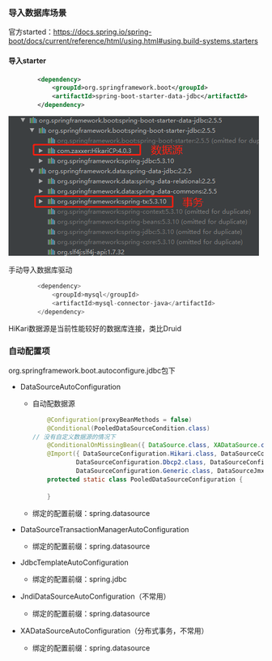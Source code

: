 ### 导入数据库场景

官方started：https://docs.spring.io/spring-boot/docs/current/reference/html/using.html#using.build-systems.starters



#### 导入starter

```xml
        <dependency>
            <groupId>org.springframework.boot</groupId>
            <artifactId>spring-boot-starter-data-jdbc</artifactId>
        </dependency>
```

![image-20211008104740986](image/image-20211008104740986.png)

手动导入数据库驱动

```java
        <dependency>
            <groupId>mysql</groupId>
            <artifactId>mysql-connector-java</artifactId>
        </dependency>
```

HiKari数据源是当前性能较好的数据库连接，类比Druid



### 自动配置项

org.springframework.boot.autoconfigure.jdbc包下

- DataSourceAutoConfiguration

  - 自动配数据源

    ```java
    	@Configuration(proxyBeanMethods = false)
    	@Conditional(PooledDataSourceCondition.class)
    // 没有自定义数据源的情况下
    	@ConditionalOnMissingBean({ DataSource.class, XADataSource.class })
    	@Import({ DataSourceConfiguration.Hikari.class, DataSourceConfiguration.Tomcat.class,
    			DataSourceConfiguration.Dbcp2.class, DataSourceConfiguration.OracleUcp.class,
    			DataSourceConfiguration.Generic.class, DataSourceJmxConfiguration.class })
    	protected static class PooledDataSourceConfiguration {
    
    	}
    ```

  - 绑定的配置前缀：spring.datasource

- DataSourceTransactionManagerAutoConfiguration

  - 绑定的配置前缀：spring.datasource

- JdbcTemplateAutoConfiguration

  - 绑定的配置前缀：spring.jdbc

- JndiDataSourceAutoConfiguration（不常用）

  - 绑定的配置前缀：spring.datasource

- XADataSourceAutoConfiguration（分布式事务，不常用）

  - 绑定的配置前缀：spring.datasource
